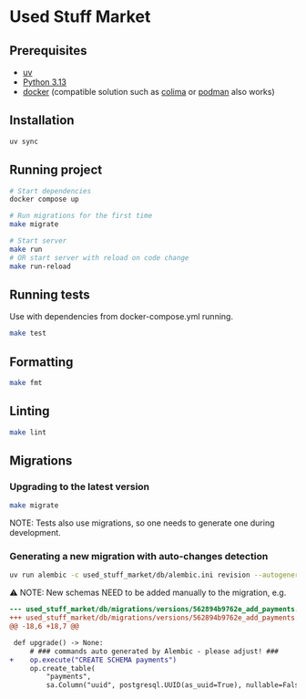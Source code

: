 # Used Stuff Market

## Prerequisites
- [uv](https://docs.astral.sh/uv/)
- [Python 3.13](https://www.python.org/downloads/release/python-3137/)
- [docker](https://docs.docker.com/engine/install/) (compatible solution such as [colima](https://github.com/abiosoft/colima) or [podman](https://podman.io/docs/installation) also works)

## Installation

```bash
uv sync
```

## Running project

```bash
# Start dependencies
docker compose up

# Run migrations for the first time
make migrate

# Start server
make run
# OR start server with reload on code change
make run-reload
```

## Running tests

Use with dependencies from docker-compose.yml running.

```bash
make test
```

## Formatting

```bash
make fmt
```

## Linting

```bash
make lint
```

## Migrations

### Upgrading to the latest version

```bash
make migrate
```

NOTE: Tests also use migrations, so one needs to generate one during development.

### Generating a new migration with auto-changes detection

```bash
uv run alembic -c used_stuff_market/db/alembic.ini revision --autogenerate -m "MESSAGE"
```

⚠ NOTE: New schemas NEED to be added manually to the migration, e.g.
```diff
--- used_stuff_market/db/migrations/versions/562894b9762e_add_payments.py_original  2022-10-17 20:43:21.000000000 +0200
+++ used_stuff_market/db/migrations/versions/562894b9762e_add_payments.py   2022-10-17 20:01:02.000000000 +0200
@@ -18,6 +18,7 @@

 def upgrade() -> None:
     # ### commands auto generated by Alembic - please adjust! ###
+    op.execute("CREATE SCHEMA payments")
     op.create_table(
         "payments",
         sa.Column("uuid", postgresql.UUID(as_uuid=True), nullable=False),
```


